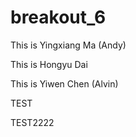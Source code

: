 # breakout_6

This is Yingxiang Ma (Andy)

This is Hongyu Dai

This is Yiwen Chen (Alvin)

TEST

TEST2222